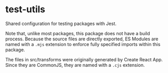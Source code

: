 # test-utils

Shared configuration for testing packages with Jest.

Note that, unlike most packages, this package does not have a build process.
Because the source files are directly exported, ES Modules are named with a
`.mjs` extension to enforce fully specified imports within this package.

The files in src/transforms were originally generated by Create React App.
Since they are CommonJS, they are named with a `.cjs` extension.
